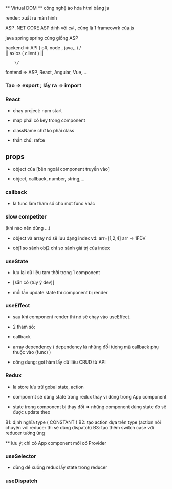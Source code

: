 ** Virtual DOM **
công nghệ ảo hóa html bằng js

render: xuất ra màn hình

ASP .NET CORE 
ASP dính với c# , củng là 1 frameowrk của js

java spring
spring cũng giống ASP

backend => API ( c#, node , java,..)
        /\
        ||
    axios ( client )
        ||

        \/
fontend => ASP, React, Angular, Vue,...

### Tạo => export ; lấy ra => import

### React

- chạy project: npm start

- map phải có key trong component

- className chứ ko phải class

- thần chú: rafce

## props

- object của [bên ngoài component truyền vào]

- object, callback, number, string,...

### callback

- là func làm tham số cho một func khác

### slow competiter
(khi nào nên dùng ...)
- object và array nó sẽ lưu dạng index
vd: arr=[1,2,4]
arr => 1FDV

- obj1 so sánh obj2
chỉ so sánh giá trị của index



### useState

- lưu lại dữ liệu tạm thời trong 1 component

- [sẵn có (tùy ý dev)]

- mổi lần update state thì component bị render

### useEffect

- sau khi component render thì nó sẽ chạy vào useEffect

- 2 tham số:

+ callback

+ array dependency ( dependency là những đối tượng mà callback phụ thuộc vào (func) )

- công dụng: gọi hàm lấy dữ liệu CRUD từ API

### Redux
- là store lưu trữ gobal state, action

- componrnt sẽ dùng state trong redux thay vì dùng trong App component

- state trong component bị thay đổi => những component dùng state đó sẽ được update theo

B1: định nghĩa type ( CONSTANT )
B2: tạo action dựa trên type
(action nói chuyện với reducer thì sẽ dùng dispatch)
B3: tạo thêm switch case với reducer tương ứng

** lưu ý; chỉ có App component mới có Provider

### useSelector

- dùng để xuống redux lấy state trong reducer

### useDispatch

